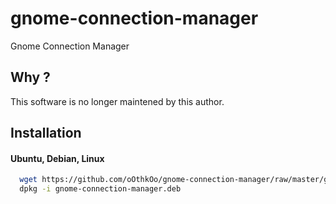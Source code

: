 # gnome-connection-manager
Gnome Connection Manager

Why ?
-----

This software is no longer maintened by this author.

Installation
-----
<h4>Ubuntu, Debian, Linux</h4>

```sh
  wget https://github.com/oOthkOo/gnome-connection-manager/raw/master/gnome-connection-manager.deb
  dpkg -i gnome-connection-manager.deb
```
